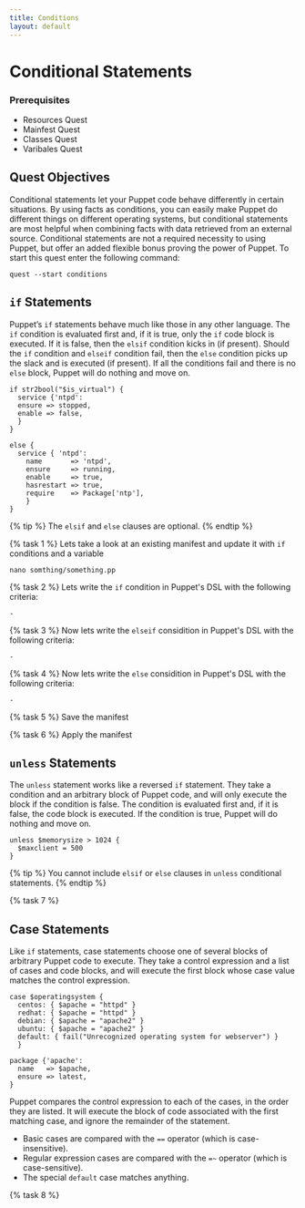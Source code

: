 ```yaml
---
title: Conditions
layout: default
---
```


# Conditional Statements

### Prerequisites

- Resources Quest
- Mainfest Quest
- Classes Quest
- Varibales Quest

## Quest Objectives

Conditional statements let your Puppet code behave differently in certain situations. By using facts as conditions, you can easily make Puppet do different things on different operating systems, but conditional statements are most helpful when combining facts with data retrieved from an external source. Conditional statements are not a required necessity to using Puppet, but offer an added flexible bonus proving the power of Puppet. To start this quest enter the following command:

	quest --start conditions

## `if` Statements

Puppet’s `if` statements behave much like those in any other language. The `if` condition is evaluated first and, if it is true, only the `if` code block is executed. If it is false, then the `elsif` condition kicks in (if present). Should the `if` condition and `elseif` condition fail, then the `else` condition picks up the slack and is executed (if present). If all the conditions fail and there is no `else` block, Puppet will do nothing and move on.

	if str2bool("$is_virtual") {
	  service {'ntpd':
	  ensure => stopped,
	  enable => false,
	  }
	}

	else {
	  service { 'ntpd':
		name       => 'ntpd',
		ensure     => running,
		enable     => true,
		hasrestart => true,
		require    => Package['ntp'],
		}
	}

{% tip %}
The `elsif` and `else` clauses are optional.
{% endtip %}

{% task 1 %}
Lets take a look at an existing manifest and update it with `if` conditions and a variable

	nano somthing/something.pp

{% task 2 %}
Lets write the `if` condition in Puppet's DSL with the following criteria:

	- 

{% task 3 %}
Now lets write the `elseif` considition in Puppet's DSL with the following criteria:

	- 

{% task 4 %}
Now lets write the `else` considition in Puppet's DSL with the following criteria:

	- 

{% task 5 %}
Save the manifest

{% task 6 %}
Apply the manifest


## `unless` Statements

The `unless` statement works like a reversed `if` statement. They take a condition and an arbitrary block of Puppet code, and will only execute the block if the condition is false. The condition is evaluated first and, if it is false, the code block is executed. If the condition is true, Puppet will do nothing and move on.

	unless $memorysize > 1024 {
	  $maxclient = 500
	}

{% tip %}
You cannot include `elsif` or `else` clauses in `unless` conditional statements.
{% endtip %}

{% task 7 %}


## Case Statements

Like `if` statements, case statements choose one of several blocks of arbitrary Puppet code to execute. They take a control expression and a list of cases and code blocks, and will execute the first block whose case value matches the control expression.

	case $operatingsystem {
	  centos: { $apache = "httpd" }
	  redhat: { $apache = "httpd" }
	  debian: { $apache = "apache2" }
	  ubuntu: { $apache = "apache2" }
	  default: { fail("Unrecognized operating system for webserver") }
	  }

	package {'apache':
	  name   => $apache,
	  ensure => latest,
	}

Puppet compares the control expression to each of the cases, in the order they are listed. It will execute the block of code associated with the first matching case, and ignore the remainder of the statement.

- Basic cases are compared with the `==` operator (which is case-insensitive).
- Regular expression cases are compared with the `=~` operator (which is case-sensitive).
- The special `default` case matches anything.

{% task 8 %}

